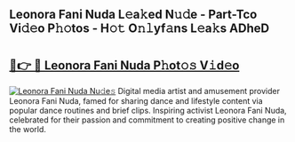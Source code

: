 ## Leonora Fani Nuda L𝚎a𝚔ed N𝚞𝚍e - Part-Tco Vi𝚍𝚎o P𝚑𝚘tos - H𝚘𝚝 O𝚗𝚕yf𝚊ns L𝚎a𝚔s ADheD

# <h2><a href="http://kf1wc0.oniu.top/?m=Leonora+Fani+Nuda">🔗👉 🔴 Leonora Fani Nuda P𝚑ot𝚘𝚜 V𝚒d𝚎o</a></h2>

[![Leonora Fani Nuda Nu𝚍e𝚜](https://i.imgur.com/0qMVB7G.gif)](http://kf1wc0.oniu.top/?m=Leonora+Fani+Nuda)
Digital media artist and amusement provider Leonora Fani Nuda, famed for sharing dance and lifestyle content via popular dance routines and brief clips. Inspiring activist Leonora Fani Nuda, celebrated for their passion and commitment to creating positive change in the world.  
